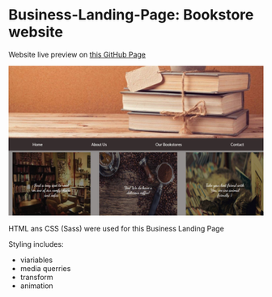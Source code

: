 # Business-Landing-Page: Bookstore website

Website live preview on [this GitHub Page](https://mar1ape.github.io/Business-Landing-Page/)

![Page preview](./images/page-view.JPG)


HTML ans CSS (Sass) were used for this Business Landing Page

Styling includes:
- viariables
- media querries
- transform
- animation



